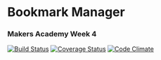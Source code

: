 # Bookmark Manager
### Makers Academy Week 4

[![Build Status](https://travis-ci.org/KatHicks/bookmark-manager.svg?branch=master)](https://travis-ci.org/KatHicks/bookmark-manager) [![Coverage Status](https://coveralls.io/repos/github/KatHicks/bookmark-manager/badge.svg?branch=master)](https://coveralls.io/github/KatHicks/bookmark-manager?branch=master) [![Code Climate](https://codeclimate.com/github/KatHicks/bookmark-manager/badges/gpa.svg)](https://codeclimate.com/github/KatHicks/bookmark-manager)
